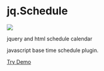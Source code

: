 jq.Schedule
===============

![](https://raw.githubusercontent.com/ateliee/jquery.schedule/master/demo/images.png)

jquery and html schedule calendar

javascript base time schedule plugin.


[Try Demo](https://ateliee.github.io/jquery.schedule/demo/)